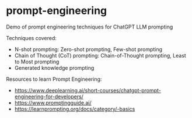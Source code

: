 # prompt-engineering
Demo of prompt engineering techniques for ChatGPT LLM prompting

Techniques covered:
- N-shot prompting: Zero-shot prompting, Few-shot prompting
- Chain of Thought (CoT) prompting: Chain-of-Thought prompting, Least to Most prompting
- Generated knowledge prompting

Resources to learn Prompt Engineering:
- https://www.deeplearning.ai/short-courses/chatgpt-prompt-engineering-for-developers/
- https://www.promptingguide.ai/
- https://learnprompting.org/docs/category/-basics
